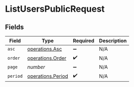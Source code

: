 # ListUsersPublicRequest


## Fields

| Field                                                         | Type                                                          | Required                                                      | Description                                                   |
| ------------------------------------------------------------- | ------------------------------------------------------------- | ------------------------------------------------------------- | ------------------------------------------------------------- |
| `asc`                                                         | [operations.Asc](../../../sdk/models/operations/asc.md)       | :heavy_minus_sign:                                            | N/A                                                           |
| `order`                                                       | [operations.Order](../../../sdk/models/operations/order.md)   | :heavy_check_mark:                                            | N/A                                                           |
| `page`                                                        | *number*                                                      | :heavy_minus_sign:                                            | N/A                                                           |
| `period`                                                      | [operations.Period](../../../sdk/models/operations/period.md) | :heavy_check_mark:                                            | N/A                                                           |